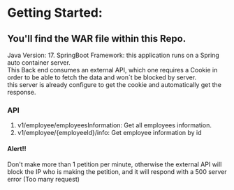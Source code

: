 # Getting Started:
## You'll find the WAR file within this Repo.
Java Version: 17.
SpringBoot Framework: this application runs on a Spring auto container server.  
This Back end consumes an external API, which one requires a Cookie in order to be able to fetch the data and won´t be blocked by server.  
this server is already configure to get the cookie and automatically get the response.  
###  API
1. v1/employee/employeesInformation: Get all employees information.
2. v1/employee/{employeeId}/info: Get employee information by id
#### Alert!!
Don't make more than 1 petition per minute, otherwise the external API will block the IP who is making the petition, and it will respond with a 500 server error (Too many request)
